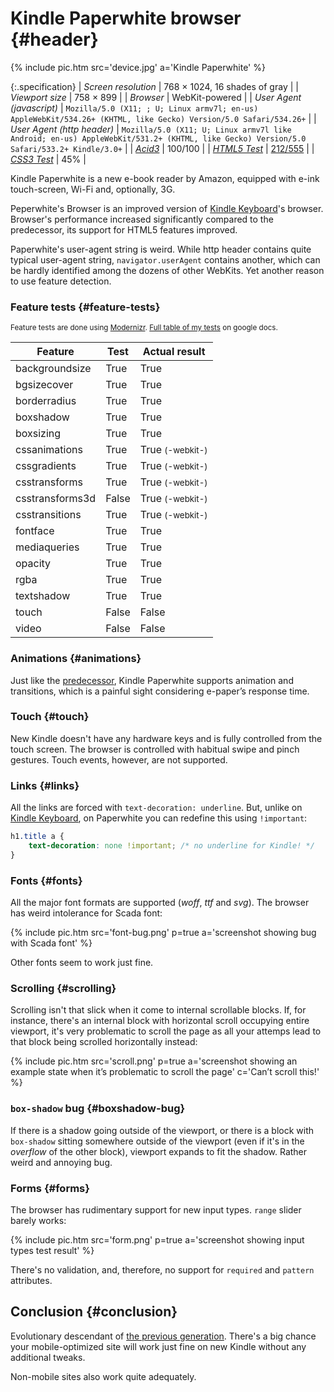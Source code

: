 # Kindle Paperwhite browser {#header}

{% include pic.htm src='device.jpg' a='Kindle Paperwhite' %}

{:.specification}
| *Screen resolution* | 768 &times; 1024, 16 shades of gray |
| *Viewport size* | 758 &times; 899 |
| *Browser* | WebKit-powered |
| *User Agent (javascript)* | `Mozilla/5.0 (X11; ; U; Linux armv7l; en-us) AppleWebKit/534.26+ (KHTML, like Gecko) Version/5.0 Safari/534.26+` |
| *User Agent (http header)* | `Mozilla/5.0 (X11; U; Linux armv7l like Android; en-us) AppleWebKit/531.2+ (KHTML, like Gecko) Version/5.0 Safari/533.2+ Kindle/3.0+` |
| *[Acid3](http://acid3.acidtests.org/)* | 100/100 |
| *[HTML5 Test](http://html5test.com/)* | [212/555](http://html5test.com/s/9957252018bec558.html) |
| *[CSS3 Test](http://css3test.com/)* | 45% |

Kindle Paperwhite is a new e-book reader by Amazon, equipped with e-ink touch-screen, Wi-Fi and, optionally, 3G.

Peperwhite's Browser is an improved version of [Kindle Keyboard](/en/rare-species/kindle-keyboard/)'s browser. Browser's performance increased significantly compared to the predecessor, its support for HTML5 features improved.

Paperwhite's user-agent string is weird. While http header contains quite typical user-agent string, `navigator.userAgent` contains another, which can be hardly identified among the dozens of other WebKits. Yet another reason to use feature detection.

### Feature tests {#feature-tests}

<small>Feature tests are done using [Modernizr](//modernizr.com). [Full table of my tests](https://docs.google.com/spreadsheet/ccc?key=0AjA1cIs8C8MGdFdyQ0lMQnhMbHJEeVZpMW9XejhzU2c&usp=sharing#gid=0) on google docs.</small>

<div class="table-holder">
	<table>
		<thead>
			<tr>
				<th>Feature</th>
				<th>Test</th>
				<th>Actual result</th>
			</tr>
		</thead>
		<tbody>
			<tr>
				<td>backgroundsize</td>
				<td class="is-true">True</td>
				<td class="is-true">True</td>
			</tr>
			<tr>
				<td>bgsizecover</td>
				<td class="is-true">True</td>
				<td class="is-true">True</td>
			</tr>
			<tr>
				<td>borderradius</td>
				<td class="is-true">True</td>
				<td class="is-true">True</td>
			</tr>
			<tr>
				<td>boxshadow</td>
				<td class="is-true">True</td>
				<td class="is-true">True</td>
			</tr>
			<tr>
				<td>boxsizing </td>
				<td class="is-true">True</td>
				<td class="is-true">True</td>
			</tr>
			<tr>
				<td>cssanimations</td>
				<td class="is-true">True</td>
				<td class="is-true">True <small>(-webkit-)</small></td>
			</tr>
			<tr>
				<td>cssgradients</td>
				<td class="is-true">True</td>
				<td class="is-true">True <small>(-webkit-)</small></td>
			</tr>
			<tr>
				<td>csstransforms</td>
				<td class="is-true">True</td>
				<td class="is-true">True <small>(-webkit-)</small></td>
			</tr>
			<tr>
				<td>csstransforms3d</td>
				<td class="is-false">False</td>
				<td class="is-true">True <small>(-webkit-)</small></td>
			</tr>
			<tr>
				<td>csstransitions</td>
				<td class="is-true">True</td>
				<td class="is-true">True <small>(-webkit-)</small></td>
			</tr>
			<tr>
				<td>fontface</td>
				<td class="is-true">True</td>
				<td class="is-true">True</td>
			</tr>
			<tr>
				<td>mediaqueries</td>
				<td class="is-true">True</td>
				<td class="is-true">True</td>
			</tr>
			<tr>
				<td>opacity</td>
				<td class="is-true">True</td>
				<td class="is-true">True</td>
			</tr>
			<tr>
				<td>rgba</td>
				<td class="is-true">True</td>
				<td class="is-true">True</td>
			</tr>
			<tr>
				<td>textshadow</td>
				<td class="is-true">True</td>
				<td class="is-true">True</td>
			</tr>
			<tr>
				<td>touch</td>
				<td class="is-false">False</td>
				<td class="is-false">False</td>
			</tr>
			<tr>
				<td>video</td>
				<td class="is-false">False</td>
				<td class="is-false">False</td>
			</tr>
		</tbody>
	</table>
</div>

### Animations {#animations}

Just like the [predecessor](/en/rare-species/kindle-keyboard/), Kindle Paperwhite supports animation and transitions, which is a painful sight considering e-paper’s response time.

### Touch {#touch}

New Kindle doesn't have any hardware keys and is fully controlled from the touch screen. The browser is controlled with habitual swipe and pinch gestures. Touch events, however, are not supported.

### Links {#links}

All the links are forced with `text-decoration: underline`. But, unlike on [Kindle Keyboard](/en/rare-species/kindle-keyboard/), on Paperwhite you can redefine this using `!important`:

```css
h1.title a {
	text-decoration: none !important; /* no underline for Kindle! */
}
```

### Fonts {#fonts}

All the major font formats are supported (*woff*, *ttf* and *svg*). The browser has weird intolerance for Scada font:

{% include pic.htm src='font-bug.png' p=true a='screenshot showing bug with Scada font' %}

Other fonts seem to work just fine.

### Scrolling {#scrolling}

Scrolling isn't that slick when it come to internal scrollable blocks. If, for instance, there's an internal block with horizontal scroll occupying entire viewport, it's very problematic to scroll the page as all your attemps lead to that block being scrolled horizontally instead:

{% include pic.htm src='scroll.png' p=true a='screenshot showing an example state when it’s problematic to scroll the page' c='Can’t scroll this!' %}

### `box-shadow` bug {#boxshadow-bug}

If there is a shadow going outside of the viewport, or there is a block with `box-shadow` sitting somewhere outside of the viewport (even if it's in the *overflow* of the other block), viewport expands to fit the shadow. Rather weird and annoying bug.

### Forms {#forms}

The browser has rudimentary support for new input types. `range` slider barely works:

{% include pic.htm src='form.png' p=true a='screenshot showing input types test result' %}

There's no validation, and, therefore, no support for `required` and `pattern` attributes.

## Conclusion {#conclusion}

Evolutionary descendant of [the previous generation](/en/rare-species/kindle-keyboard/). There's a big chance your mobile-optimized site will work just fine on new Kindle without any additional tweaks.

Non-mobile sites also work quite adequately.

